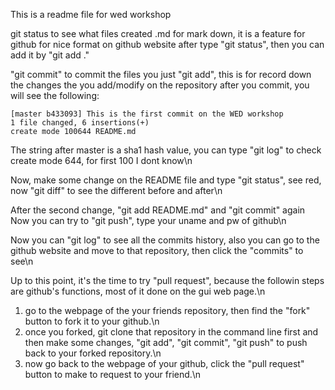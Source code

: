 This is a readme file for wed workshop

git status to see what files created
.md for mark down, it is a feature for github for nice format on github website
after type "git status", then you can add it by "git add ."

"git commit" to commit the files you just "git add", this is for record down the changes the you add/modify on the repository after you commit, you will see the following:

    [master b433093] This is the first commit on the WED workshop
    1 file changed, 6 insertions(+)
    create mode 100644 README.md

The string after master is a sha1 hash value, you can type "git log" to check
create mode 644, for first 100 I dont know\n

Now, make some change on the README file and type "git status", see red, now
"git diff" to see the different before and after\n

After the second change, "git add README.md" and "git commit" again
Now you can try to "git push", type your uname and pw of github\n

Now you can "git log" to see all the commits history, also you can go to the
github website and move to that repository, then click the "commits" to see\n


Up to this point, it's the time to try "pull request", because the followin steps are github's functions, most of it done on the gui web page.\n

1. go to the webpage of the your friends repository, then find the "fork"
button to fork it to your github.\n
2. once you forked, git clone that repository in the command line first and
then make some changes, "git add", "git commit", "git push" to push back to
your forked repository.\n
3. now go back to the webpage of your github, click the "pull request" button
to make to request to your friend.\n
